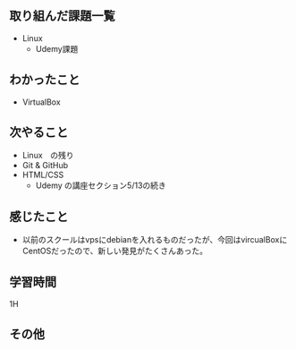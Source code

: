 ## 取り組んだ課題一覧
- Linux
  - Udemy課題
## わかったこと
- VirtualBox
## 次やること
- Linux　の残り
- Git & GitHub
- HTML/CSS
  - Udemy の講座セクション5/13の続き
## 感じたこと
- 以前のスクールはvpsにdebianを入れるものだったが、今回はvircualBoxにCentOSだったので、新しい発見がたくさんあった。
## 学習時間
1H
## その他
